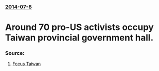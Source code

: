 ### [2014-07-8](/news/2014/07/8/index.md)

# Around 70 pro-US activists occupy Taiwan provincial government hall. 




### Source:

1. [Focus Taiwan](http://focustaiwan.tw/news/aipl/201407070030.aspx)
